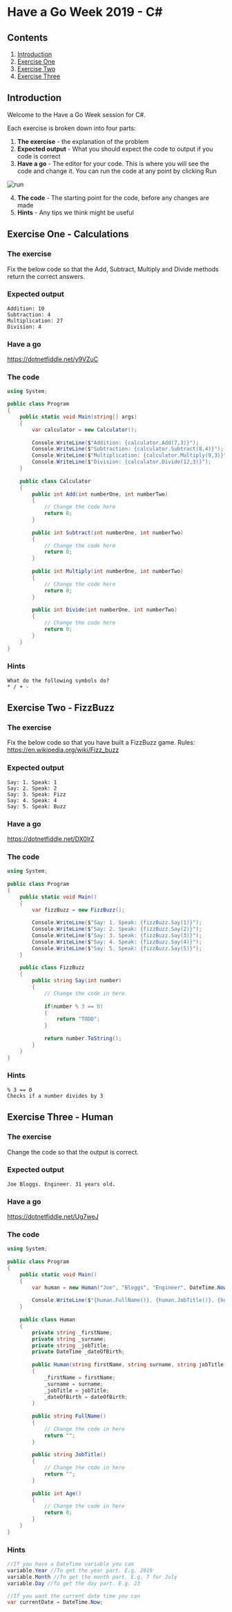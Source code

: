 # Have a Go Week 2019 - C#
## Contents
1. [Introduction](#introduction)
2. [Exercise One](#exercise-one---calculations)
3. [Exercise Two](#exercise-two---fizzbuzz)
4. [Exercise Three](#exercise-three---human)
## Introduction
Welcome to the Have a Go Week session for C#.

Each exercise is broken down into four parts:
1. **The exercise** - the explanation of the problem
2. **Expected output** - What you should expect the code to output if you code is correct
3. **Have a go** - The editor for your code. This is where you will see the code and change it. You can run the code at any point by clicking Run

![run](/.attachments/ide.png)

4. **The code** - The starting point for the code, before any changes are made
5. **Hints** - Any tips we think might be useful
## Exercise One - Calculations
### The exercise
Fix the below code so that the Add, Subtract, Multiply and Divide methods return the correct answers.
### Expected output
```
Addition: 10
Subtraction: 4
Multiplication: 27
Division: 4
```
### Have a go
https://dotnetfiddle.net/y9VZuC
### The code
```csharp
using System;

public class Program
{
	public static void Main(string[] args)
	{
		var calculator = new Calculator();
		
		Console.WriteLine($"Addition: {calculator.Add(7,3)}");
		Console.WriteLine($"Subtraction: {calculator.Subtract(8,4)}");
		Console.WriteLine($"Multiplication: {calculator.Multiply(9,3)}");
		Console.WriteLine($"Division: {calculator.Divide(12,3)}");
	}
	
	public class Calculator
	{
		public int Add(int numberOne, int numberTwo)
		{
			// Change the code here
			return 0;
		}
		
		public int Subtract(int numberOne, int numberTwo)
		{
			// Change the code here
			return 0;
		}
		
		public int Multiply(int numberOne, int numberTwo)
		{
			// Change the code here
			return 0;
		}
		
		public int Divide(int numberOne, int numberTwo)
		{
			// Change the code here
			return 0;
		}
	}
}
```
### Hints
```
What do the following symbols do?
* / + -
```
## Exercise Two - FizzBuzz
### The exercise
Fix the below code so that you have built a FizzBuzz game. Rules: https://en.wikipedia.org/wiki/Fizz_buzz
### Expected output
```
Say: 1. Speak: 1
Say: 2. Speak: 2
Say: 3. Speak: Fizz
Say: 4. Speak: 4
Say: 5. Speak: Buzz
```
### Have a go
https://dotnetfiddle.net/DX0lrZ
### The code
```csharp
using System;
					
public class Program
{
	public static void Main()
	{
		var fizzBuzz = new FizzBuzz();
		
		Console.WriteLine($"Say: 1. Speak: {fizzBuzz.Say(1)}");
		Console.WriteLine($"Say: 2. Speak: {fizzBuzz.Say(2)}");
		Console.WriteLine($"Say: 3. Speak: {fizzBuzz.Say(3)}");
		Console.WriteLine($"Say: 4. Speak: {fizzBuzz.Say(4)}");
		Console.WriteLine($"Say: 5. Speak: {fizzBuzz.Say(5)}");
	}
	
	public class FizzBuzz
	{
		public string Say(int number)
		{
			// Change the code in here
			
			if(number % 3 == 0)
			{
				return "TODO";
			}
			
			return number.ToString();
		}
	}
}
```
### Hints
```
% 3 == 0
Checks if a number divides by 3
```
## Exercise Three - Human
### The exercise
Change the code so that the output is correct.
### Expected output
```
Joe Bloggs. Engineer. 31 years old.
```
### Have a go
https://dotnetfiddle.net/Ug7weJ
### The code
```csharp
using System;
					
public class Program
{
	public static void Main()
	{
		var human = new Human("Joe", "Bloggs", "Engineer", DateTime.Now.AddYears(-31).AddMonths(4));
		
		Console.WriteLine($"{human.FullName()}. {human.JobTitle()}. {human.Age()}");
	}
	
	public class Human
	{
		private string _firstName;
		private string _surname;
		private string _jobTitle;
		private DateTime _dateOfBirth;
		
		public Human(string firstName, string surname, string jobTitle, DateTime dateOfBirth)
		{
			_firstName = firstName;
			_surname = surname;
			_jobTitle = jobTitle;
			_dateOfBirth = dateOfBirth;
		}
		
		public string FullName()
		{
			// Change the code in here
			return "";
		}
		
		public string JobTitle()
		{
			// Change the code in here
			return "";
		}
		
		public int Age()
		{
			// Change the code in here
			return 0;
		}
	}
}
```
### Hints
```csharp
//If you have a DateTime variable you can
variable.Year //To get the year part. E.g. 2019
variable.Month //To get the month part. E.g. 7 for July
variable.Day //To get the day part. E.g. 23

//If you want the current date time you can
var currentDate = DateTime.Now;
```
